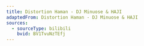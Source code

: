 ```yaml
---
title: Distortion Haman - DJ Minuose & HAJI
adaptedFrom: Distortion Haman - DJ Minuose & HAJI
sources:
  - sourceType: bilibili
    bvid: BV1TvuNzTEfj  
---
```

